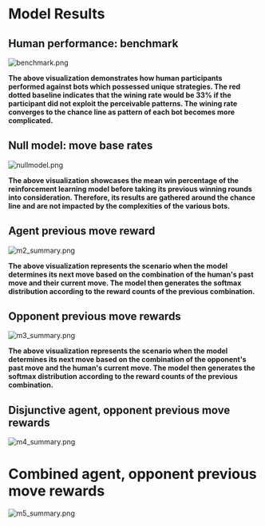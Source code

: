 # Model Results

## Human performance: benchmark

![benchmark.png](img/benchmark.png)

**The above visualization demonstrates how human participants performed against bots which possessed unique strategies. The red dotted baseline indicates that the wining rate would be 33% if the participant did not exploit the perceivable patterns. The wining rate converges to the chance line as pattern of each bot becomes more complicated.**

## Null model: move base rates

![nullmodel.png](img/rl_a.png)

**The above visualization showcases the mean win percentage of the reinforcement learning model before taking its previous winning rounds into consideration. Therefore, its results are gathered around the chance line and are not impacted by the complexities of the various bots.**


## Agent previous move reward

![m2_summary.png](img/rl_b.png)

**The above visualization represents the scenario when the model determines its next move based on the combination of the human's past move and their current move. The model then generates the softmax distribution according to the reward counts of the previous combination.**


## Opponent previous move rewards

![m3_summary.png](img/rl_c.png)

**The above visualization represents the scenario when the model determines its next move based on the combination of the opponent's past move and the human's current move. The model then generates the softmax distribution according to the reward counts of the previous combination.**


## Disjunctive agent, opponent previous move rewards

![m4_summary.png](img/rl_mix.png)

# Combined agent, opponent previous move rewards

![m5_summary.png](img/rl_combined.png)
